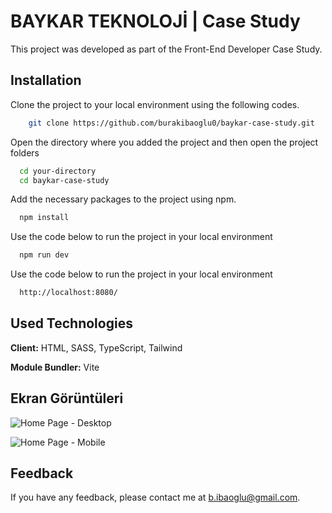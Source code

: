 
# BAYKAR TEKNOLOJİ | Case Study

This project was developed as part of the Front-End Developer Case Study.


## Installation

Clone the project to your local environment using the following codes.

```bash 
    git clone https://github.com/burakibaoglu0/baykar-case-study.git
```

Open the directory where you added the project and then open the project folders

```bash 
  cd your-directory
  cd baykar-case-study
```

Add the necessary packages to the project using npm.

```bash 
  npm install
```

Use the code below to run the project in your local environment

```bash 
  npm run dev
```

Use the code below to run the project in your local environment

```bash 
  http://localhost:8080/
```
## Used Technologies

**Client:** HTML, SASS, TypeScript, Tailwind

**Module Bundler:** Vite
## Ekran Görüntüleri

![Home Page - Desktop](https://prnt.sc/gy3pUkoPrU5d)

![Home Page - Mobile](https://prnt.sc/ink1npE1mYAE)
## Feedback

If you have any feedback, please contact me at b.ibaoglu@gmail.com.

  